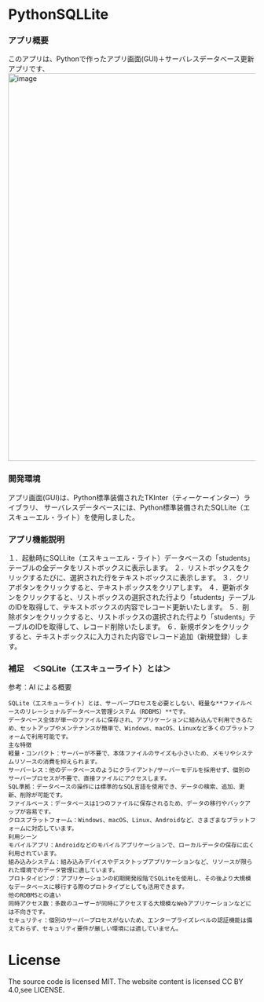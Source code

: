 # PythonSQLLite

### アプリ概要
このアプリは、Pythonで作ったアプリ画面(GUI)＋サーバレスデータベース更新アプリです、
<img width="940" height="790" alt="image" src="https://github.com/user-attachments/assets/1a5a0d87-d6a0-4868-b476-a6f60f1786ed" />

### 開発環境
アプリ画面(GUI)は、Python標準装備されたTKInter（ティーケーインター）ライブラリ、
サーバレスデータベースには、Python標準装備されたSQLLite（エスキューエル・ライト）を使用しました。

### アプリ機能説明

１．起動時にSQLLite（エスキューエル・ライト）データベースの「students」テーブルの全データをリストボックスに表示します。
２．リストボックスをクリックするたびに、選択された行をテキストボックスに表示します。
３．クリアボタンをクリックすると、テキストボックスをクリアします。
４．更新ボタンをクリックすると、リストボックスの選択された行より「students」テーブルのIDを取得して、テキストボックスの内容でレコード更新いたします。
５．削除ボタンをクリックすると、リストボックスの選択された行より「students」テーブルのIDを取得して、レコード削除いたします。
６．新規ボタンをクリックすると、テキストボックスに入力された内容でレコード追加（新規登録）します。


### 補足　＜SQLite（エスキューライト）とは＞

参考：AI による概要
```
SQLite（エスキューライト）とは、サーバープロセスを必要としない、軽量な**ファイルベースのリレーショナルデータベース管理システム（RDBMS）**です。
データベース全体が単一のファイルに保存され、アプリケーションに組み込んで利用できるため、セットアップやメンテナンスが簡単で、Windows、macOS、Linuxなど多くのプラットフォームで利用可能です。﻿
主な特徴
軽量・コンパクト：サーバーが不要で、本体ファイルのサイズも小さいため、メモリやシステムリソースの消費を抑えられます。﻿
サーバーレス：他のデータベースのようにクライアント/サーバーモデルを採用せず、個別のサーバープロセスが不要で、直接ファイルにアクセスします。﻿
SQL準拠：データベースの操作には標準的なSQL言語を使用でき、データの検索、追加、更新、削除が可能です。﻿
ファイルベース：データベースは1つのファイルに保存されるため、データの移行やバックアップが容易です。﻿
クロスプラットフォーム：Windows、macOS、Linux、Androidなど、さまざまなプラットフォームに対応しています。﻿
利用シーン
モバイルアプリ：Androidなどのモバイルアプリケーションで、ローカルデータの保存に広く利用されています。﻿
組み込みシステム：組み込みデバイスやデスクトップアプリケーションなど、リソースが限られた環境でのデータ管理に適しています。﻿
プロトタイピング：アプリケーションの初期開発段階でSQLiteを使用し、その後より大規模なデータベースに移行する際のプロトタイプとしても活用できます。﻿
他のRDBMSとの違い
同時アクセス数：多数のユーザーが同時にアクセスする大規模なWebアプリケーションなどには不向きです。﻿
セキュリティ：個別のサーバープロセスがないため、エンタープライズレベルの認証機能は備えておらず、セキュリティ要件が厳しい環境には適していません。﻿
```

# License
The source code is licensed MIT. The website content is licensed CC BY 4.0,see LICENSE.

